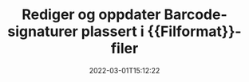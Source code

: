 ---
############################# Static ############################
layout: "auto-gen-signature"
date: 2022-03-01T15:12:22
draft: false
operation: Update
signaturetype: Barcode
fileformat: Xlsx
productName: .NET
lang: no
productCode: net
otherformats: pdf doc docx docm dot dotm dotx odt ott rtf xls xlsx xlsm xlsb csv ods ots xltx xltm ppt pptx pps ppsx odp otp potx potm pptm ppsm
breadcrumb: Put Barcode signature on Xlsx for C#

############################# Head ############################
head_title: "Oppdater Barcode-signaturer plassert på Xlsx-filer med C#"
head_description: "Bruk enkel og enkel for å forstå .NET-koden for Barcode-signaturoppdatering i signerte {{Filformat}}-dokumenter."

############################# Header ############################
title: "Rediger og oppdater Barcode-signaturer plassert i {{Filformat}}-filer"
description: "API for .NET gir funksjonalitet for Barcode-signaturer som oppdateres i {{Filformat}}-dokumenter. Oppdater e-signaturer i {{Filformat}}-dokumentene dine med et par linjer med C#-kode raskt og enkelt."
bg_image: "https://cms.admin.containerize.com/templates/aspose/App_Themes/V3/images/bg/header1.png"
bg_overlay: false
button:
    enable: true

############################# SubMenu ############################
submenu:
    enable: true

    left:
        img_alt: "GroupDocs.Signature for .NET"
        image: "https://cms.admin.containerize.com/templates/groupdocs/images/product-logos/90x90-noborder/groupdocs-signature-net.png"
        product: "GroupDocs.Signature"
        platform: ".NET"



############################# About ############################
about:
    enable: true
    title: "Lær om GroupDocs.Signature for .NET API-funksjoner"
    content: |
        [GroupDocs.Signature for .NET](https://products.groupdocs.com/signature/net/) API-funksjonalitet inneholder et stort utvalg måter å behandle etterspurte dokumentformater ved å bruke elektroniske signaturer. Et bredt spekter av e-signaturer som tekster, bilder, digitale sertifikater, strekkoder, QR-koder, stempler eller metadata støttes. Kunder kan legge til, fjerne, redigere, validere eller søke i digitale signaturer i PDF-er, MS Word-dokumenter, MS Excel-arbeidsbøker, MS PowerPoint-presentasjoner, Adobe Photoshop-filer og ulike bildeformater. Mange nyttige funksjoner og innstillinger er tilgjengelige.
    

############################# Steps ############################
steps:
    enable: true
    title_left: "Hvordan endre Barcode-signaturer i {{Filformat}}-dokumentet ditt"
    content_left: |
        [GroupDocs.Signature for .NET](https://products.groupdocs.com/signature/net/) inkluderer nyttige funksjoner som oppdatering av Barcode-signaturer plassert i {{Filformat}}-dokumenter. Det gjør det mulig å endre signaturfunksjoner uten ekstra kode.
        
        * Til å begynne med, lag signaturobjekt som passerer som en konstruktørparameterbane til et dokument som skal oppdateres.
        * Deretter instansierer du et passende bestemt signaturobjekt og setter opp identifikatoren og egenskapene som må endres.
        * Til slutt kaller du Signatures oppdateringsmetode som sender et bestemt signaturobjekt.
        * Behandle oppdatering av resultater til din varsel.

    title_right: "Systemkrav"
    content_right: |
        GroupDocs.Signature for .NET støttes på alle større plattformer og operativsystemer. Før du utfører koden nedenfor, sørg for at du har følgende forutsetninger installert på systemet ditt.

        * Operativsystemer: Microsoft Windows, Linux, MacOS
        * Utviklingsmiljøer: Microsoft Visual Studio, Xamarin, MonoDevelop
        * Frameworks: .NET Framework, .NET Standard, .NET Core, Mono
        * Last ned den nyeste versjonen av GroupDocs.Signature for .NET fra [Nuget](https://www.nuget.org/packages/groupdocs.signature)
         
    code: |
        ```csharp    
                
        // Set up input Xlsx file
        string filePath = "input.xlsx";

        // Instantiate Signature for input file
        using (GroupDocs.Signature.Signature signature = new GroupDocs.Signature.Signature(filePath))
        {
                // Id of signature which is supposed to be updated
                // such Id might be got as a result of search operation
                string id = "07f83369-318b-41ad-a843-732417b912c2";

                // provide signature features to update
                // set up particular signature id
                BarcodeSignature signatureToUpdate = new BarcodeSignature(id)
                {
                    // specify signature width
                    Width = 300,
                    // specify signature height
                    Height = 50,
                    // set left position
                    Left = 80,
                    // set top position
                    Top = 100
                };

                // update signature
                bool updateResult = signature.Update(signatureToUpdate);

                // process updation result
                if (updateResult)
                {
                    Console.WriteLine("Signature was updated successfully!");
                }
        }
        ```

############################# Demos ############################
demos:
    enable: true
    title: "Oppdatering av Barcode-signaturene på dokumentsidene - Live Demo"
    content: |
       Rediger ulike elektroniske signaturer til Xlsx-dokumentet akkurat nå ved å gå til nettstedet [GroupDocs.Signature-appen](https://products.groupdocs.app/signature/family).          

############################# More Formats ############################
more_formats:
    enable: true
    title: "Oppdater forskjellige Barcode-signaturer via C#"
    content: |
        "Redigering av digitale signaturer som er plassert i ulike dokumentformater. Oppdater signaturdata uten ekstra kode."
    format: 
       
       
back_to_top:
    enable: true
---